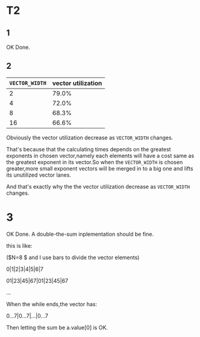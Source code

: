 # T2

## 1

OK Done.

## 2

| `VECTOR_WIDTH` | vector utilization |
| -------------- | ------------------ |
| 2              | 79.0%              |
| 4              | 72.0%              |
| 8              | 68.3%              |
| 16             | 66.6%              |

Obviously the vector utilization decrease as ``VECTOR_WIDTH`` changes.

That's because that the calculating times depends on the greatest exponents in chosen vector,namely each elements will have a cost same as the greatest exponent in its vector.So when the ``VECTOR_WIDTH`` is chosen greater,more small exponent vectors will be merged in to a big one and lifts its unutilized vector lanes.

And that's exactly why the the vector utilization decrease as ``VECTOR_WIDTH`` changes.

# 3

OK Done. A double-the-sum inplementation should be fine.

this is like:

($N=8 $ and I use bars to divide the vector elements)

$0|1|2|3|4|5|6|7$

$01|23|45|67|01|23|45|67$

$\dots$

When the while ends,the vector has:

$0\dots7|0\dots7|\dots|0\dots7$

Then letting the sum be a.value[0] is OK.
